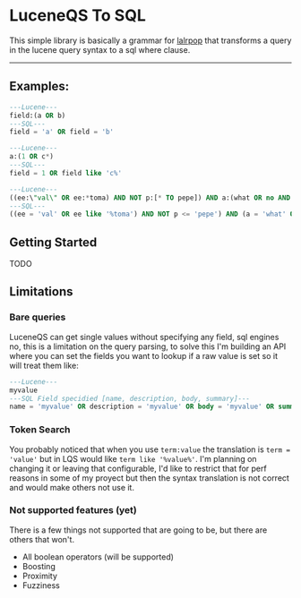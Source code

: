 # LuceneQS To SQL

This simple library is basically a grammar for [lalrpop](https://github.com/lalrpop/lalrpop) that transforms a query in the lucene query syntax to a sql where clause.

---

## Examples:

```sql
---Lucene---
field:(a OR b)
---SQL---
field = 'a' OR field = 'b'

---Lucene---
a:(1 OR c*)
---SQL---
field = 1 OR field like 'c%'

---Lucene---
((ee:\"val\" OR ee:*toma) AND NOT p:[* TO pepe]) AND a:(what OR no AND >=2) OR c:(>=awesome OR <excellent)
---SQL---
((ee = 'val' OR ee like '%toma') AND NOT p <= 'pepe') AND (a = 'what' OR a = 'no' AND a >= 2) OR (c >= 'awesome' OR c < 'excellent')
```

## Getting Started

TODO

## Limitations

### Bare queries

LuceneQS can get single values without specifying any field, sql engines no, this is a limitation on the query parsing, to solve this I'm building an API where you can set the fields you want to lookup if a raw value is set so it will treat them like:

```sql
---Lucene---
myvalue
---SQL Field specidied [name, description, body, summary]---
name = 'myvalue' OR description = 'myvalue' OR body = 'myvalue' OR summary = 'myvalue'
```

### Token Search

You probably noticed that when you use `term:value` the translation is `term = 'value'` but in LQS would like `term like '%value%'`. I'm planning on changing it or leaving that configurable, I'd like to restrict that for perf reasons in some of my proyect but then the syntax translation is not correct and would make others not use it.

### Not supported features (yet)

There is a few things not supported that are going to be, but there are others that won't.

- All boolean operators (will be supported)
- Boosting
- Proximity
- Fuzziness
